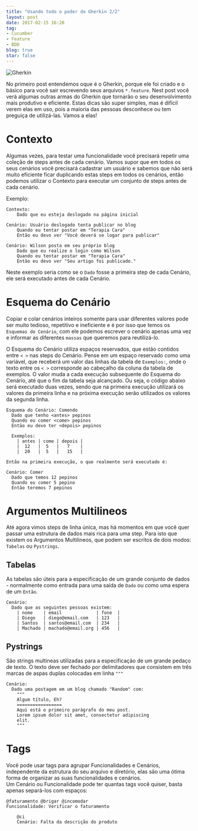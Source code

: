 ```yaml
---
title: "Usando todo o poder do Gherkin 2/2"
layout: post
date: 2017-02-15 16:20
tag:
- Cucumber
- Feature
- BDD
blog: true
star: false
---
```

  
  
![Gherkin](http://i66.tinypic.com/2116o94.png)
  
  
No primeiro post entendemos oque é o Gherkin, porque ele foi criado e o básico para você sair escrevendo seus arquivos `*.feature`.
Nest post você verá algumas outras armas do Gherkin que tornarão o seu desenvolvimento mais produtivo e eficiente.
Estas dicas são super simples, mas é difícil verem elas em uso, pois a maioria das pessoas desconhece ou tem preguiça de utilizá-las.  Vamos a elas!
  
  
# Contexto  
  
Algumas vezes, para testar uma funcionalidade você precisará repetir uma coleção de steps antes de cada cenário. Vamos supor que em todos os seus cenários você precisará cadastrar um usuário e sabemos que não será muito eficiente ficar duplicando estas steps em todos os cenários, então podemos utilizar o Contexto para executar um conjunto de steps antes de cada cenário.  
  
Exemplo:  
  
```Gherkin
Contexto:
    Dado que eu esteja deslogado na página inicial

Cenário: Usuário deslogado tenta publicar no blog
	Quando eu tentar postar em "Terapia Cara"
	Então eu devo ver "Você deverá se logar para publicar"

Cenário: Wilson posta em seu próprio blog
    Dado que eu realize o login como Wilson
    Quando eu tentar postar em "Terapia Cara"
    Então eu devo ver "Seu artigo foi publicado."
```
  
Neste exemplo seria como se o `Dado` fosse a primeira step de cada Cenário, ele será executado antes de cada Cenário.  
  
  
# Esquema do Cenário  
  
Copiar e colar cenários inteiros somente para usar diferentes valores pode ser muito tedioso, repetitivo e ineficiente e é por isso que temos os `Esquemas do Cenário`, com ele podemos escrever o cenário apenas uma vez e informar as diferentes `massas` que queremos para reutilizá-lo.  
  
O Esquema do Cenário utiliza espaços reservados, que estão contidos entre `< >` nas steps do Cenário.
Pense em um espaço reservado como uma variável, que receberá um valor das linhas da tabela de `Exemplos:`, onde o texto entre os `< >` corresponde ao cabeçalho da coluna da tabela de exemplos. O valor muda a cada execução subsequente do Esquema do Cenário, até que o fim da tabela seja alcançado.
Ou seja, o código abaixo será executado duas vezes, sendo que na primeira execução utilizará os valores da primeira linha e na próxima execução serão utilizados os valores da segunda linha.  
  
```Gherkin
Esquema do Cenário: Comendo
  Dado que tenho <antes> pepinos
  Quando eu comer <come> pepinos
  Então eu devo ter <depois> pepinos

  Exemplos:
    | antes | come | depois |
    |  12   |  5   |   7    |
    |  20   |  5   |   15   |

Então na primeira execução, o que realmente será executado é:

Cenário: Comer
  Dado que temos 12 pepinos
  Quando eu comer 5 pepino
  Então teremos 7 pepinos
```
  
  
# Argumentos Multilineos  
  
Até agora vimos steps de linha única, mas há momentos em que você quer passar uma estrutura de dados mais rica para uma step.  Para isto que existem os Argumentos Multilineos, que podem ser escritos de dois modos: `Tabelas` ou `Pystrings`.  
  
## Tabelas  
As tabelas são úteis para a especificação de um grande conjunto de dados - normalmente como entrada para uma saída de `Dado` ou como uma espera de um `Então`.  
  
```Gherkin
Cenário:
  Dado que as seguintes pessoas existem:
    | nome    | email             | fone  |
    | Diego   | diego@email.com   | 123   |
    | Santos  | santos@email.com  | 234   |
    | Machado | machado@email.org | 456   |
```

## Pystrings  
São strings multineas utilizadas para a especificação de um grande pedaço de texto. O texto deve ser fechado por delimitadores que consistem em três marcas de aspas duplas colocadas em linha `"""`  
  
```Gherkin
Cenário:
  Dado uma postagem em um blog chamado "Random" com:
    """
    Algum título, Eh?
    =================
    Aqui está o primeiro parágrafo do meu post.
    Lorem ipsum dolor sit amet, consectetur adipiscing
    elit.
    """
```
  
# Tags  
  
Você pode usar tags para agrupar Funcionalidades e Cenários, independente da estrutura do seu arquivo e diretório, elas são uma ótima forma de organizar as suas funcionalidades e cenários.  
Um Cenário ou Funcionalidade pode ter quantas tags você quiser, basta apenas separá-los com espaços:  
  
```Gherkin
@faturamento @brigar @incomodar
Funcionalidade: Verificar o faturamento
	
	@ci
  	Cenário: Falta da descrição do produto
```
